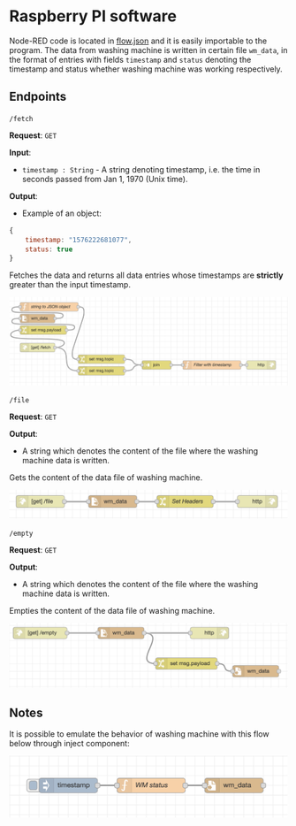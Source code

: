 # Raspberry PI software

Node-RED code is located in [flow.json](flow.json) and it is easily importable to the program. The data from washing machine is written in certain file `wm_data`, in the format of entries with fields `timestamp` and `status` denoting the timestamp and status whether washing machine was working respectively.

## Endpoints

`/fetch`

**Request**: `GET`

**Input**:
- `timestamp : String` - A string denoting timestamp, i.e. the time in seconds passed from Jan 1, 1970 (Unix time).

**Output**:

- Example of an object:

```javascript
{
    timestamp: "1576222681077",
    status: true
}
```

Fetches the data and returns all data entries whose timestamps are **strictly** greater than the input timestamp.

![fetch](fetch.png)

`/file`

**Request**: `GET`

**Output**:
- A string which denotes the content of the file where the washing machine data is written.

Gets the content of the data file of washing machine.

![file](file.png)

`/empty`

**Request**: `GET`

**Output**:
- A string which denotes the content of the file where the washing machine data is written.

Empties the content of the data file of washing machine.

![empty](empty.png)

## Notes

It is possible to emulate the behavior of washing machine with this flow below through inject component:

![flow](injection.png)
